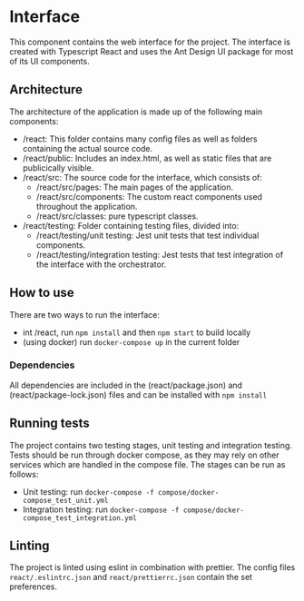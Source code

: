 # Interface

This component contains the web interface for the project. The interface is created with Typescript React and uses the Ant Design UI package for most of its UI components.

## Architecture

The architecture of the application is made up of the following main components:

- /react: This folder contains many config files as well as folders containing the actual source code.
- /react/public: Includes an index.html, as well as static files that are publicically visible.
- /react/src: The source code for the interface, which consists of:
  - /react/src/pages: The main pages of the application.
  - /react/src/components: The custom react components used throughout the application.
  - /react/src/classes: pure typescript classes.
- /react/testing: Folder containing testing files, divided into:
  - /react/testing/unit testing: Jest unit tests that test individual components.
  - /react/testing/integration testing: Jest tests that test integration of the interface with the orchestrator.

## How to use

There are two ways to run the interface:
- int /react, run `npm install` and then `npm start` to build locally
- (using docker) run `docker-compose up` in the current folder 

### Dependencies

All dependencies are included in the (react/package.json) and (react/package-lock.json) files and can be installed with `npm install`

## Running tests

The project contains two testing stages, unit testing and integration testing.
Tests should be run through docker compose, as they may rely on other services which are handled in the compose file.
The stages can be run as follows:

- Unit testing: run `docker-compose -f compose/docker-compose_test_unit.yml`
- Integration testing: run `docker-compose -f compose/docker-compose_test_integration.yml`

## Linting
The project is linted using eslint in combination with prettier. The config files `react/.eslintrc.json` and `react/prettierrc.json` contain the set preferences.